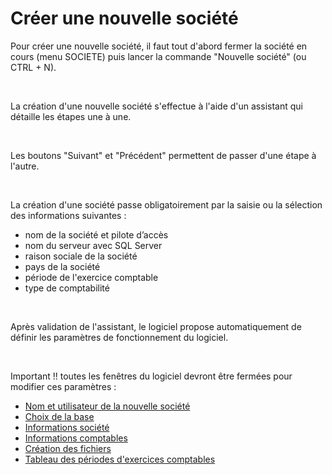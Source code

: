 







Créer une nouvelle société
==========================


Pour créer une nouvelle société, il faut tout d'abord fermer la société 
 en cours (menu SOCIETE) puis lancer 
 la commande "Nouvelle société" (ou CTRL + N).


 


La création d'une nouvelle société s'effectue à l'aide d'un assistant 
 qui détaille les étapes une à une.


 


Les boutons "Suivant" et "Précédent" permettent 
 de passer d'une étape à l'autre.


 


La création d'une société passe obligatoirement par la saisie ou la 
 sélection des informations suivantes :


* nom de la société et pilote d’accès
* nom du serveur avec SQL Server
* raison sociale de la société
* pays de la société
* période de l'exercice comptable
* type de comptabilité


 


Après validation de l'assistant, le logiciel propose automatiquement 
 de définir les paramètres de fonctionnement du logiciel.


 


Important !! toutes les fenêtres du logiciel devront être fermées pour 
 modifier ces paramètres :


* [Nom et utilisateur de la nouvelle société](NouvelleSociete.md)
* [Choix de la base](BaseDonnees.md)
* [Informations société](RaisonSocialeAdresse.md)
* [Informations comptables](ExercicesComptables.md)
* [Création des fichiers](DonneesDefaut.md)
* [Tableau des périodes d'exercices comptables](TableauPeriodes.md)

